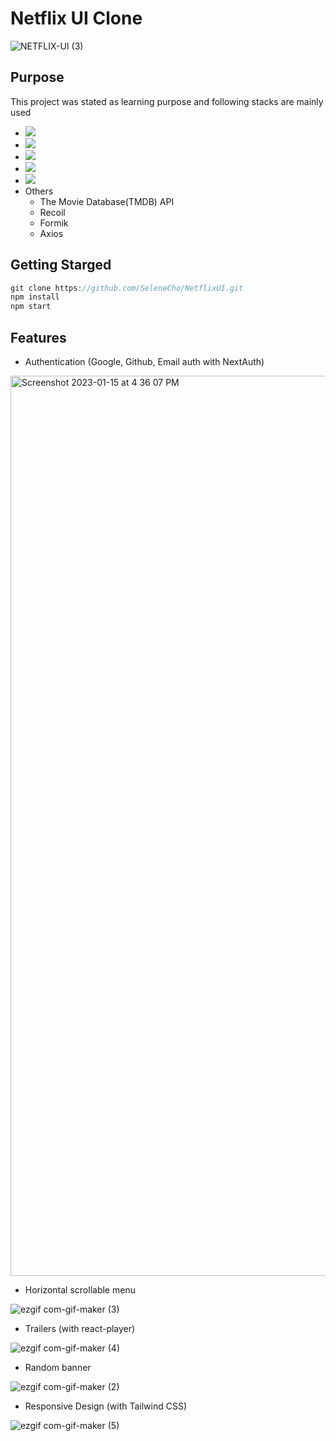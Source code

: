 # Netflix UI Clone
![NETFLIX-UI (3)](https://user-images.githubusercontent.com/84310302/212529219-6169149d-a4d0-443a-805f-5cc98b74653d.png)





## Purpose
This project was stated as learning purpose and following stacks are mainly used
   * <img src="https://img.shields.io/badge/Next-000000?style=flat-square&logo=next.js&logoColor=white"/>
   * <img src="https://img.shields.io/badge/React-61DAFB?style=flat-square&logo=react&logoColor=white"/>
   * <img src="https://img.shields.io/badge/TypeScript-3178C6?style=flat-square&logo=typescript&logoColor=white"/>
   * <img src="https://img.shields.io/badge/TailwindCSS-06B6D4?style=flat-square&logo=tailwindcss&logoColor=white"/>
   * <img src="https://img.shields.io/badge/MongoDB-47A248?style=flat-square&logo=mongodb&logoColor=white"/>
   * Others
     * The Movie Database(TMDB) API
     * Recoil
     * Formik
     * Axios

     
  

## Getting Starged

 ```js
 git clone https://github.com/SeleneCho/NetflixUI.git
 npm install
 npm start

 ```


## Features

  * Authentication (Google, Github, Email auth with NextAuth)
  <img width="1440" alt="Screenshot 2023-01-15 at 4 36 07 PM" src="https://user-images.githubusercontent.com/84310302/212528668-00072961-1635-42f8-82f9-132a3c79fd4c.png">

  * Horizontal scrollable menu 
  
  ![ezgif com-gif-maker (3)](https://user-images.githubusercontent.com/84310302/212528852-e0d6f698-ca50-403c-a8ad-9958351ab46f.gif)
  
  
  
  
  
  * Trailers (with react-player)
  
  ![ezgif com-gif-maker (4)](https://user-images.githubusercontent.com/84310302/212528965-fdeedf8f-c89e-4489-8e3b-2dfda70cb683.gif)

  
  
  * Random banner
  
  ![ezgif com-gif-maker (2)](https://user-images.githubusercontent.com/84310302/212528621-de450d95-6271-4c23-8e2f-c3d346d7fc5e.gif)
  
  
  * Responsive Design (with Tailwind CSS)
  
  ![ezgif com-gif-maker (5)](https://user-images.githubusercontent.com/84310302/212529407-33dba9c5-ead2-4b8c-861c-f4b70774605c.gif)


